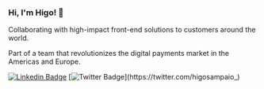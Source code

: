 ### Hi, I'm Higo! 👋

Collaborating with high-impact front-end solutions to customers around the world.

Part of a team that revolutionizes the digital payments market in the Americas and Europe.

[![Linkedin Badge](https://img.shields.io/badge/-LinkedIn-blue?style=flat-square&logo=Linkedin&logoColor=white&link=https://www.linkedin.com/in/higosampaio)](https://www.linkedin.com/in/higosampaio)
[![Twitter Badge](https://img.shields.io/badge/-Twitter-1ca0f1?style=flat-square&labelColor=1ca0f1&logo=twitter&logoColor=white&link=https://twitter.com/higosampaio_)](https://twitter.com/higosampaio_)
